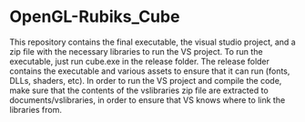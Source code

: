 # OpenGL-Rubiks_Cube

This repository contains the final executable, the visual studio project, and a zip file with the necessary libraries to run the VS project. To run the executable, just run cube.exe in the release folder. The release folder contains the executable and various assets to ensure that it can run (fonts, DLLs, shaders, etc). In order to run the VS project and compile the code, make sure that the contents of the vslibraries zip file are extracted to documents/vslibraries, in order to ensure that VS knows where to link the libraries from.
